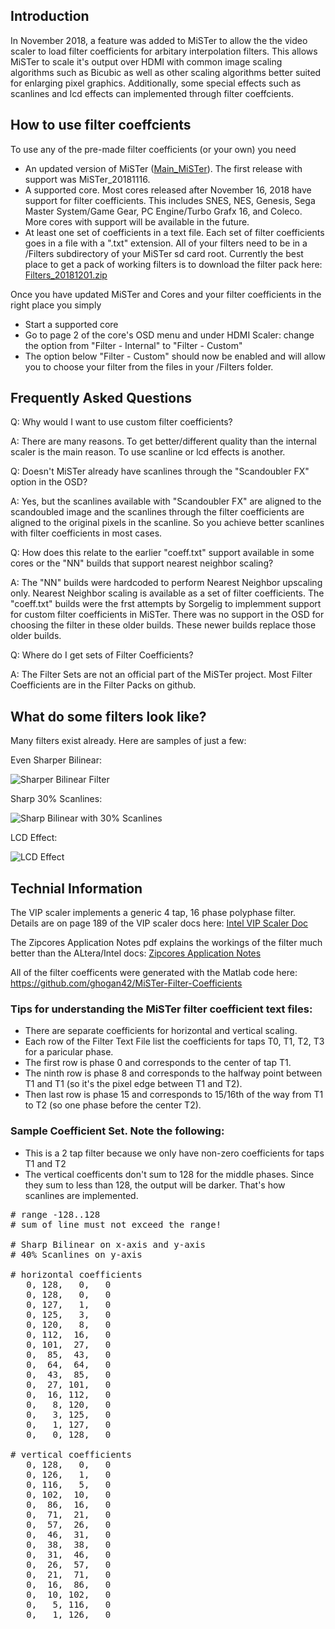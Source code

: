 
## Introduction

In November 2018, a feature was added to MiSTer to allow the the video scaler to load filter coefficients for arbitary interpolation filters.  This allows MiSTer to scale it's output over HDMI with common image scaling algorithms such as Bicubic as well as other scaling algorithms better suited for enlarging pixel graphics.  Additionally, some special effects such as scanlines and lcd effects can implemented through filter coeffcients.

## How to use filter coeffcients

To use any of the pre-made filter coefficients (or your own) you need

* An updated version of MiSTer ([Main_MiSTer](https://github.com/MiSTer-devel/Main_MiSTer)).  The first release with support was MiSTer_20181116.
* A supported core.  Most cores released after November 16, 2018 have support for filter coefficients.  This includes SNES, NES, Genesis, Sega Master System/Game Gear, PC Engine/Turbo Grafx 16, and Coleco.   More cores with support will be available in the future.
* At least one set of coefficients in a text file.  Each set of filter coefficients goes in a file with a ".txt" extension.  All of your filters need to be in a /Filters subdirectory of your MiSTer sd card root.  Currently the best place to get a pack of working filters is to download the filter pack here: [Filters_20181201.zip](https://github.com/ghogan42/MiSTer-Filter-Coefficients/tree/master/Releases)

Once you have updated MiSTer and Cores and your filter coefficients in the right place you simply

* Start a supported core
* Go to page 2 of the core's OSD menu and under HDMI Scaler: change the option from "Filter - Internal" to "Filter - Custom"
* The option below "Filter - Custom" should now be enabled and will allow you to choose your filter from the files in your /Filters folder.

## Frequently Asked Questions

Q: Why would I want to use custom filter coefficients?

A: There are many reasons. To get better/different quality than the internal scaler is the main reason. To use scanline or lcd effects is another.

Q: Doesn't MiSTer already have scanlines through the "Scandoubler FX" option in the OSD?

A: Yes, but the scanlines available with "Scandoubler FX" are aligned to the scandoubled image and the scanlines through the filter coefficients are aligned to the original pixels in the scanline.  So you achieve better scanlines with filter coefficients in most cases.

Q: How does this relate to the earlier "coeff.txt" support available in some cores or the "NN" builds that support nearest neighbor scaling?

A: The "NN" builds were hardcoded to perform Nearest Neighbor upscaling only.  Nearest Neighbor scaling is available as a set of filter coefficients.  The "coeff.txt" builds were the frst attempts by Sorgelig to implemment support for custom filter coefficients in MiSTer.  There was no support in the OSD for choosing the filter in these older builds.  These newer builds replace those older builds.

Q: Where do I get sets of Filter Coefficients?

A: The Filter Sets are not an official part of the MiSTer project.  Most Filter Coefficients are in the Filter Packs on github.

## What do some filters look like?

Many filters exist already.  Here are samples of just a few:

Even Sharper Bilinear: 

![Sharper Bilinear Filter](http://i63.tinypic.com/a29p8k.jpg)

Sharp 30% Scanlines:

![Sharp Bilinear with 30% Scanlines](http://i63.tinypic.com/2s78847.jpg)

LCD Effect:

![LCD Effect](http://i67.tinypic.com/10px9ph.jpg)


## Technial Information

The VIP scaler implements a generic 4 tap, 16 phase polyphase filter.  Details are on page 189 of the VIP scaler docs here: [Intel VIP Scaler Doc](https://www.intel.com/content/dam/www/programmable/us/en/pdfs/literature/ug/ug_vip.pdf)

The Zipcores Application Notes pdf explains the workings of the filter much better than the ALtera/Intel docs: [Zipcores Application Notes](http://www.zipcores.com/datasheets/app_note_zc003.pdf)

All of the filter coefficents were generated with the Matlab code here: https://github.com/ghogan42/MiSTer-Filter-Coefficients

### Tips for understanding the MiSTer filter coefficient text files:

* There are separate coefficients for horizontal and vertical scaling.
* Each row of the Filter Text File list the coefficients for taps T0, T1, T2, T3 for a paricular phase.
* The first row is phase 0 and corresponds to the center of tap T1.
* The ninth row is phase 8 and corresponds to the halfway point between T1 and T1 (so it's the pixel edge between T1 and T2).
* Then last row is phase 15 and corresponds to 15/16th of the way from T1 to T2 (so one phase before the center T2).

### Sample Coefficient Set. Note the following:

* This is a 2 tap filter because we only have non-zero coefficients for taps T1 and T2
* The vertical coefficents don't sum to 128 for the middle phases. Since they sum to less than 128, the output will be darker. That's how scanlines are implemented.

<pre>
# range -128..128
# sum of line must not exceed the range!

# Sharp Bilinear on x-axis and y-axis
# 40% Scanlines on y-axis

# horizontal coefficients
   0, 128,   0,   0
   0, 128,   0,   0
   0, 127,   1,   0
   0, 125,   3,   0
   0, 120,   8,   0
   0, 112,  16,   0
   0, 101,  27,   0
   0,  85,  43,   0
   0,  64,  64,   0
   0,  43,  85,   0
   0,  27, 101,   0
   0,  16, 112,   0
   0,   8, 120,   0
   0,   3, 125,   0
   0,   1, 127,   0
   0,   0, 128,   0

# vertical coefficients
   0, 128,   0,   0
   0, 126,   1,   0
   0, 116,   5,   0
   0, 102,  10,   0
   0,  86,  16,   0
   0,  71,  21,   0
   0,  57,  26,   0
   0,  46,  31,   0
   0,  38,  38,   0
   0,  31,  46,   0
   0,  26,  57,   0
   0,  21,  71,   0
   0,  16,  86,   0
   0,  10, 102,   0
   0,   5, 116,   0
   0,   1, 126,   0
</pre>
